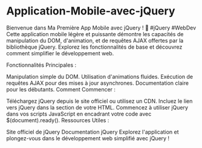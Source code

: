 # Application-Mobile-avec-jQuery
 Bienvenue dans Ma Première App Mobile avec jQuery !  🚀 #jQuery #WebDev
 Cette application mobile légère et puissante démontre les capacités de manipulation du DOM, d'animation, et de requêtes AJAX offertes par la bibliothèque jQuery. Explorez les fonctionnalités de base et découvrez comment simplifier le développement web.

Fonctionnalités Principales :

Manipulation simple du DOM.
Utilisation d'animations fluides.
Exécution de requêtes AJAX pour des mises à jour asynchrones.
Documentation claire pour les débutants.
Comment Commencer :

Téléchargez jQuery depuis le site officiel ou utilisez un CDN.
Incluez le lien vers jQuery dans la section <head> de votre HTML.
Commencez à utiliser jQuery dans vos scripts JavaScript en encadrant votre code avec $(document).ready().
Ressources Utiles :

Site officiel de jQuery
Documentation jQuery
Explorez l'application et plongez-vous dans le développement web simplifié avec jQuery !
